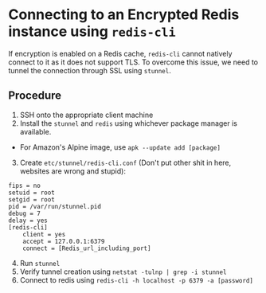 # Connecting to an Encrypted Redis instance using `redis-cli`

If encryption is enabled on a Redis cache, `redis-cli` cannot natively connect to it as it does not support TLS. To overcome this issue, we need to tunnel the connection through SSL using `stunnel`.

## Procedure

1. SSH onto the appropriate client machine
2. Install the `stunnel` and `redis` using whichever package manager is available.
  * For Amazon's Alpine image, use `apk --update add [package]`
3. Create `etc/stunnel/redis-cli.conf` (Don't put other shit in here, websites are wrong and stupid):
```
fips = no
setuid = root
setgid = root
pid = /var/run/stunnel.pid
debug = 7
delay = yes
[redis-cli]
    client = yes
    accept = 127.0.0.1:6379
    connect = [Redis_url_including_port]
```
4. Run `stunnel`
5. Verify tunnel creation using `netstat -tulnp | grep -i stunnel`
6. Connect to redis using `redis-cli -h localhost -p 6379 -a [password]`
